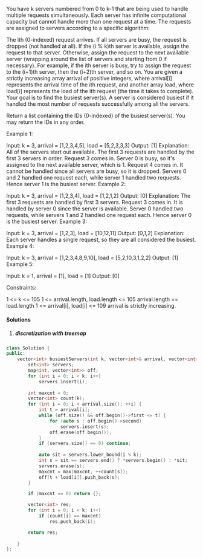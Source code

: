You have k servers numbered from 0 to k-1 that are being used to handle multiple requests simultaneously. Each server has infinite computational capacity but cannot handle more than one request at a time. The requests are assigned to servers according to a specific algorithm:

The ith (0-indexed) request arrives.
If all servers are busy, the request is dropped (not handled at all).
If the (i % k)th server is available, assign the request to that server.
Otherwise, assign the request to the next available server (wrapping around the list of servers and starting from 0 if necessary). For example, if the ith server is busy, try to assign the request to the (i+1)th server, then the (i+2)th server, and so on.
You are given a strictly increasing array arrival of positive integers, where arrival[i] represents the arrival time of the ith request, and another array load, where load[i] represents the load of the ith request (the time it takes to complete). Your goal is to find the busiest server(s). A server is considered busiest if it handled the most number of requests successfully among all the servers.

Return a list containing the IDs (0-indexed) of the busiest server(s). You may return the IDs in any order.

 

Example 1:


Input: k = 3, arrival = [1,2,3,4,5], load = [5,2,3,3,3] 
Output: [1] 
Explanation:
All of the servers start out available.
The first 3 requests are handled by the first 3 servers in order.
Request 3 comes in. Server 0 is busy, so it's assigned to the next available server, which is 1.
Request 4 comes in. It cannot be handled since all servers are busy, so it is dropped.
Servers 0 and 2 handled one request each, while server 1 handled two requests. Hence server 1 is the busiest server.
Example 2:

Input: k = 3, arrival = [1,2,3,4], load = [1,2,1,2]
Output: [0]
Explanation:
The first 3 requests are handled by first 3 servers.
Request 3 comes in. It is handled by server 0 since the server is available.
Server 0 handled two requests, while servers 1 and 2 handled one request each. Hence server 0 is the busiest server.
Example 3:

Input: k = 3, arrival = [1,2,3], load = [10,12,11]
Output: [0,1,2]
Explanation: Each server handles a single request, so they are all considered the busiest.
Example 4:

Input: k = 3, arrival = [1,2,3,4,8,9,10], load = [5,2,10,3,1,2,2]
Output: [1]
Example 5:

Input: k = 1, arrival = [1], load = [1]
Output: [0]
 

Constraints:

1 <= k <= 105
1 <= arrival.length, load.length <= 105
arrival.length == load.length
1 <= arrival[i], load[i] <= 109
arrival is strictly increasing.


#### Solutions

1. ##### discretization with treemap

```cpp
class Solution {
public:
    vector<int> busiestServers(int k, vector<int>& arrival, vector<int>& load) {
        set<int> servers;
        map<int, vector<int>> off;
        for (int i = 0; i < k; i++)
            servers.insert(i);
        
        int maxcnt = 0;
        vector<int> count(k);
        for (int i = 0; i < arrival.size(); ++i) {
            int t = arrival[i];
            while (off.size() && off.begin()->first <= t) {
                for (auto s : off.begin()->second)
                    servers.insert(s);
                off.erase(off.begin());
            }
            if (servers.size() == 0) continue;
            
            auto sit = servers.lower_bound(i % k);
            int s = sit == servers.end() ? *servers.begin() : *sit;
            servers.erase(s);
            maxcnt = max(maxcnt, ++count[s]);
            off[t + load[i]].push_back(s);
        }

        if (maxcnt == 0) return {};

        vector<int> res;
        for (int i = 0; i < k; i++)
            if (count[i] == maxcnt)
                res.push_back(i);

        return res;
        
    }
};
```